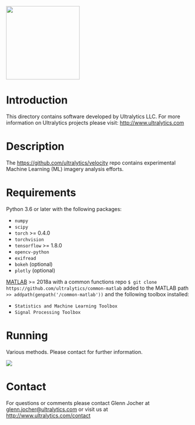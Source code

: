 <img src="https://storage.googleapis.com/ultralytics/UltralyticsLogoName1000×676.png" width="200">  

# Introduction
This directory contains software developed by Ultralytics LLC. For more information on Ultralytics projects please visit:
http://www.ultralytics.com  

# Description
The https://github.com/ultralytics/velocity repo contains experimental Machine Learning (ML) imagery analysis efforts.

# Requirements
Python 3.6 or later with the following packages:  

- `numpy`
- `scipy`
- `torch` >= 0.4.0
- `torchvision`
- `tensorflow` >= 1.8.0
- `opencv-python`
- `exifread`
- `bokeh` (optional)
- `plotly` (optional)

[MATLAB](https://www.mathworks.com/products/matlab.html) >= 2018a with a common functions repo `$ git clone https://github.com/ultralytics/common-matlab` added to the MATLAB path `>> addpath(genpath('/common-matlab'))` and the following toolbox installed:

- `Statistics and Machine Learning Toolbox`
- `Signal Processing Toolbox`

# Running
Various methods. Please contact for further information.

<img src="https://github.com/ultralytics/velocity/blob/master/results.jpg"> 

# Contact
For questions or comments please contact Glenn Jocher at glenn.jocher@ultralytics.com or visit us at http://www.ultralytics.com/contact

